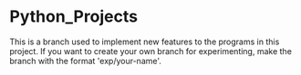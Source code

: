 # Python_Projects
This is a branch used to implement new features to the programs in this project. If you want to create your own branch for experimenting, make the branch with the format 'exp/your-name'.